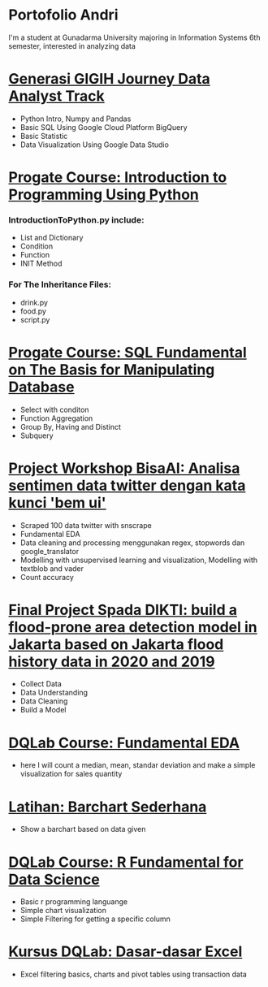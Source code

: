 # Portofolio Andri
I'm a student at Gunadarma University majoring in Information Systems 6th semester, interested in analyzing data

# [Generasi GIGIH Journey Data Analyst Track](https://github.com/andri748/GenerasiGIGIHJourneyDoc)
* Python Intro, Numpy and Pandas
* Basic SQL Using Google Cloud Platform BigQuery
* Basic Statistic
* Data Visualization Using Google Data Studio

# [Progate Course: Introduction to Programming Using Python](https://github.com/andri748/Progate-Introduction-to-Python)
### IntroductionToPython.py include:
* List and Dictionary
* Condition
* Function
* INIT Method
### For The Inheritance Files:
* drink.py
* food.py
* script.py

# [Progate Course: SQL Fundamental on The Basis for Manipulating Database](https://github.com/andri748/Progate-SQL-Fundamental-on-The-Basis-for-Manipulating-Data/blob/main/SQLFundamental.sql)
* Select with conditon
* Function Aggregation
* Group By, Having and Distinct
* Subquery

# [Project Workshop BisaAI: Analisa sentimen data twitter dengan kata kunci 'bem ui'](https://github.com/andri748/AnalisaSentimenDataTwitterBemUI)
* Scraped 100 data twitter with snscrape
* Fundamental EDA 
* Data cleaning and processing menggunakan regex, stopwords dan google_translator
* Modelling with unsupervised learning and visualization, Modelling with textblob and vader
* Count accuracy

# [Final Project Spada DIKTI: build a flood-prone area detection model in Jakarta based on Jakarta flood history data in 2020 and 2019](https://github.com/andri748/SpadaDIKTIProjekAkhir)
* Collect Data
* Data Understanding
* Data Cleaning
* Build a Model

# [DQLab Course: Fundamental EDA](https://github.com/andri748/DQLabCourseFundaEDA)
* here I will count a median, mean, standar deviation and make a simple visualization for sales quantity

# [Latihan: Barchart Sederhana](https://github.com/andri748/ITskillsBarchartFunda)
* Show a barchart based on data given

# [DQLab Course: R Fundamental for Data Science](https://github.com/andri748/DQLabCourseFundaRforDS)
* Basic r programming languange
* Simple chart visualization
* Simple Filtering for getting a specific column

# [Kursus DQLab: Dasar-dasar Excel](https://github.com/andri748/BasicExcel)
* Excel filtering basics, charts and pivot tables using transaction data

